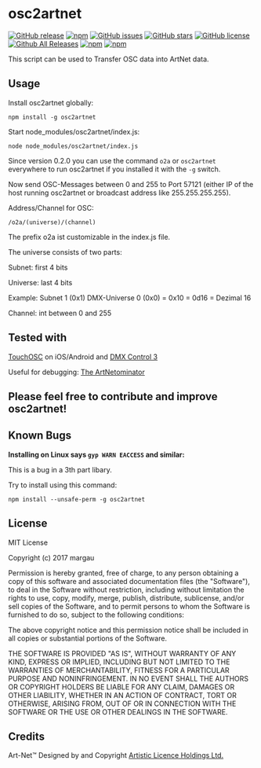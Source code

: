 # osc2artnet
[![GitHub release](https://img.shields.io/github/release/margau/osc2artnet.svg)](https://github.com/margau/osc2artnet)
[![npm](https://img.shields.io/npm/v/osc2artnet.svg)](https://github.com/margau/osc2artnet)
[![GitHub issues](https://img.shields.io/github/issues/margau/osc2artnet.svg)](https://github.com/margau/osc2artnet/issues)
[![GitHub stars](https://img.shields.io/github/stars/margau/osc2artnet.svg)](https://github.com/margau/osc2artnet/stargazers)
[![GitHub license](https://img.shields.io/github/license/margau/osc2artnet.svg)](https://github.com/margau/osc2artnet/blob/master/LICENSE)
[![Github All Releases](https://img.shields.io/github/downloads/margau/osc2artnet/total.svg)](https://github.com/margau/osc2artnet)
[![npm](https://img.shields.io/npm/dt/osc2artnet.svg)](https://github.com/margau/osc2artnet)
[![npm](https://img.shields.io/npm/dm/osc2artnet.svg)](https://github.com/margau/osc2artnet)

This script can be used to Transfer OSC data into ArtNet data.


## Usage

Install osc2artnet globally:

```npm install -g osc2artnet```

Start node_modules/osc2artnet/index.js:

```node node_modules/osc2artnet/index.js```

Since version 0.2.0 you can use the command ```o2a``` or ```osc2artnet``` everywhere to run osc2artnet if you installed it with the ```-g``` switch.

Now send OSC-Messages between 0 and 255 to Port 57121 (either IP of the host running osc2artnet or broadcast address like 255.255.255.255).


Address/Channel for OSC:

```/o2a/(universe)/(channel)```


The prefix o2a ist customizable in the index.js file.

The universe consists of two parts:

Subnet: first 4 bits

Universe: last 4 bits

Example: Subnet 1 (0x1) DMX-Universe 0 (0x0) = 0x10 = 0d16 = Dezimal 16

Channel: int between 0 and 255

## Tested with
[TouchOSC](https://hexler.net/software/touchosc) on iOS/Android and [DMX Control 3](http://www.dmxcontrol.de/dmxcontrol3/funktionen.html)

Useful for debugging: [The ArtNetominator](http://www.lightjams.com/artnetominator/)


## Please feel free to contribute and improve osc2artnet!

## Known Bugs

**Installing on Linux says ```gyp WARN EACCESS``` and similar:**

This is a bug in a 3th part libary. 

Try to install using this command:

```npm install --unsafe-perm -g osc2artnet```

## License

MIT License

Copyright (c) 2017 margau

Permission is hereby granted, free of charge, to any person obtaining a copy
of this software and associated documentation files (the "Software"), to deal
in the Software without restriction, including without limitation the rights
to use, copy, modify, merge, publish, distribute, sublicense, and/or sell
copies of the Software, and to permit persons to whom the Software is
furnished to do so, subject to the following conditions:

The above copyright notice and this permission notice shall be included in all
copies or substantial portions of the Software.

THE SOFTWARE IS PROVIDED "AS IS", WITHOUT WARRANTY OF ANY KIND, EXPRESS OR
IMPLIED, INCLUDING BUT NOT LIMITED TO THE WARRANTIES OF MERCHANTABILITY,
FITNESS FOR A PARTICULAR PURPOSE AND NONINFRINGEMENT. IN NO EVENT SHALL THE
AUTHORS OR COPYRIGHT HOLDERS BE LIABLE FOR ANY CLAIM, DAMAGES OR OTHER
LIABILITY, WHETHER IN AN ACTION OF CONTRACT, TORT OR OTHERWISE, ARISING FROM,
OUT OF OR IN CONNECTION WITH THE SOFTWARE OR THE USE OR OTHER DEALINGS IN THE
SOFTWARE.

## Credits

Art-Net™ Designed by and Copyright [Artistic Licence Holdings Ltd.](http://www.artisticlicence.com/)
